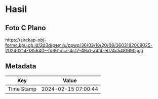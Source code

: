 # Hasil

## Foto C Plano

https://sirekap-obj-formc.kpu.go.id/2d3d/pemilu/ppwp/36/03/18/20/08/3603182008025-20240214-185640--fd661dca-4c17-49a1-a4f4-e074c548f690.jpg


## Metadata

| Key        | Value               |
| ---------- | ------------------- |
| Time Stamp | 2024-02-15 07:00:44 |



